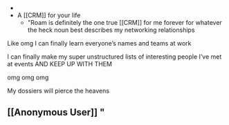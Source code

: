 - 
- A [[CRM]] for your life
    - "Roam is definitely the one true [[CRM]] for me forever for whatever the heck noun best describes my networking relationships

Like omg I can finally learn everyone’s names and teams at work

I can finally make my super unstructured lists of interesting people I’ve met at events AND KEEP UP WITH THEM

omg omg omg

My dossiers will pierce the heavens

[[Anonymous User]]
"
- 
